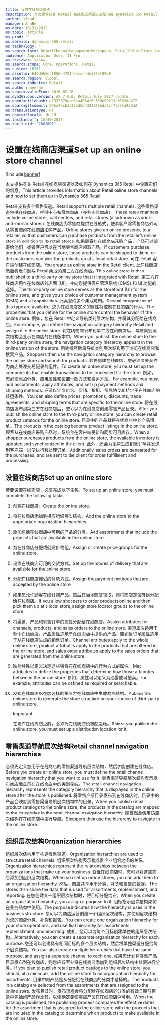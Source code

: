 ```yaml
---
title: 设置在线商店渠道
description: 本文提供有关 Retail 在线商店渠道以及如何在 Dynamics 365 Retail 中设置它们的信息。
author: kfend
manager: AnnBe
ms.date: 10/31/2019
ms.topic: article
ms.prod: ''
ms.service: dynamics-365-retail
ms.technology: ''
ms.search.form: RetailChannelManagementWorkspace, RetailOnlineStoreList
audience: Application User, IT Pro
ms.reviewer: josaw
ms.search.scope: Core, Operations, Retail
ms.custom: 16161
ms.assetid: 646d560c-f856-4701-b4ca-44e357ef09b8
ms.search.region: Global
ms.search.industry: Retail
ms.author: meeram
ms.search.validFrom: 2016-02-28
ms.dyn365.ops.version: AX 7.0.0, Retail July 2017 update
ms.openlocfilehash: e7932879aac6ea4054f6c35de99f11c2662dd472
ms.sourcegitcommit: 595a4ec63a32bd5d4321126bda7cf72a75a930a2
ms.translationtype: HT
ms.contentlocale: zh-CN
ms.lasthandoff: 10/30/2019
ms.locfileid: "2688801"
---
```

# <a name="set-up-an-online-store-channel"></a><span data-ttu-id="f0825-103">设置在线商店渠道</span><span class="sxs-lookup"><span data-stu-id="f0825-103">Set up an online store channel</span></span>

[!include [banner](includes/banner.md)]

<span data-ttu-id="f0825-104">本文提供有关 Retail 在线商店渠道以及如何在 Dynamics 365 Retail 中设置它们的信息。</span><span class="sxs-lookup"><span data-stu-id="f0825-104">This article provides information about Retail online store channels and how to set them up in Dynamics 365 Retail.</span></span>

<span data-ttu-id="f0825-105">Retail 支持多个零售渠道。</span><span class="sxs-lookup"><span data-stu-id="f0825-105">Retail supports multiple retail channels.</span></span> <span data-ttu-id="f0825-106">这些零售渠道包括在线商店、呼叫中心和零售商店（亦称实体商店）。</span><span class="sxs-lookup"><span data-stu-id="f0825-106">These retail channels include online stores, call centers, and retail stores (also known as brick-and-mortar stores).</span></span> <span data-ttu-id="f0825-107">在线商店为零售商提供在线形式，使其客户除零售商店外可从零售商的在线商店采购产品。</span><span class="sxs-lookup"><span data-stu-id="f0825-107">Online stores give an online presence to a retailer, so that customers can purchase products from the retailer's online store in addition to its retail stores.</span></span> <span data-ttu-id="f0825-108">如果顾客在在线商店采购产品，产品可以邮寄给他们，或者客户可以在当地零售商店领取产品。</span><span class="sxs-lookup"><span data-stu-id="f0825-108">If customers purchase products from the online store, those products can be shipped to them, or the customers can pick the products up at a local retail store.</span></span> <span data-ttu-id="f0825-109">可在 Retail 客户端创建在线商店。</span><span class="sxs-lookup"><span data-stu-id="f0825-109">You create an online store in the Retail client.</span></span> <span data-ttu-id="f0825-110">此在线商店然后将发布到与 Retail 集成的第三方在线商店。</span><span class="sxs-lookup"><span data-stu-id="f0825-110">This online store is then published to a third-party online store that is integrated with Retail.</span></span> <span data-ttu-id="f0825-111">第三方在线商店用作在线商店的店面 (UI)，并向您提供客户管理系统 (CMS) 和 UI 功能的选择。</span><span class="sxs-lookup"><span data-stu-id="f0825-111">The third-party online store serves as the storefront (UI) for the online store, and gives you a choice of customer management system (CMS) and UI capabilities.</span></span> <span data-ttu-id="f0825-112">此类型的多个集成可用。</span><span class="sxs-lookup"><span data-stu-id="f0825-112">Several integrations of this type are available.</span></span> <span data-ttu-id="f0825-113">您为在线商店定义的属性将控制在线商店的行为。</span><span class="sxs-lookup"><span data-stu-id="f0825-113">The properties that you define for the online store control the behavior of the online store.</span></span> <span data-ttu-id="f0825-114">例如，您在 Retail 中定义导航类别层次结构，并将其分配给在线商店。</span><span class="sxs-lookup"><span data-stu-id="f0825-114">For example, you define the navigation category hierarchy Retail and assign it to the online store.</span></span> <span data-ttu-id="f0825-115">将在线商店发布到第三方在线商店后，导航类别层次结构会显示在商店的在线版本中。</span><span class="sxs-lookup"><span data-stu-id="f0825-115">When you publish the online store to the third-party online store, the navigation category hierarchy appears in the online version of the store.</span></span> <span data-ttu-id="f0825-116">购物者然后将导航类别层次结构用于浏览在线商店和搜索产品。</span><span class="sxs-lookup"><span data-stu-id="f0825-116">Shoppers then use the navigation category hierarchy to browse the online store and search for products.</span></span> <span data-ttu-id="f0825-117">若要创建在线商店，您必须设置允许为商店处理交易记录的组件。</span><span class="sxs-lookup"><span data-stu-id="f0825-117">To create an online store, you must set up the components that enable transactions to be processed for the store.</span></span> <span data-ttu-id="f0825-118">例如，您必须添加分类、应用属性和设置付款方式和装运方法。</span><span class="sxs-lookup"><span data-stu-id="f0825-118">For example, you must add assortments, apply attributes, and set up payment methods and shipping methods.</span></span> <span data-ttu-id="f0825-119">还可以定义价格、促销、折扣、贸易协议和特定于在线商店的装运条件。</span><span class="sxs-lookup"><span data-stu-id="f0825-119">You can also define prices, promotions, discounts, trade agreements, and shipping terms that are specific to the online store.</span></span> <span data-ttu-id="f0825-120">将在线商店发布到第三方在线商店后，您可以为在线商店创建零售产品目录。</span><span class="sxs-lookup"><span data-stu-id="f0825-120">After you publish the online store to the third-party online store, you can create retail product catalogs for the online store.</span></span> <span data-ttu-id="f0825-121">目录中的产品就是在线商店中的产品清单。</span><span class="sxs-lookup"><span data-stu-id="f0825-121">The products in the catalog become product listings in the online store.</span></span> <span data-ttu-id="f0825-122">顾客从在线商店采购产品时，系统会在客户端更新和同步可用库存。</span><span class="sxs-lookup"><span data-stu-id="f0825-122">When a shopper purchases products from the online store, the available inventory is updated and synchronized in the client.</span></span> <span data-ttu-id="f0825-123">此外，还会为采购生成销售订单并发送到客户端，以便执行和处理订单。</span><span class="sxs-lookup"><span data-stu-id="f0825-123">Additionally, sales orders are generated for the purchases, and are sent to the client for order fulfillment and processing.</span></span>

## <a name="set-up-an-online-store"></a><span data-ttu-id="f0825-124">设置在线商店</span><span class="sxs-lookup"><span data-stu-id="f0825-124">Set up an online store</span></span>

<span data-ttu-id="f0825-125">若要设置在线商店，必须完成以下任务。</span><span class="sxs-lookup"><span data-stu-id="f0825-125">To set up an online store, you must complete the following tasks.</span></span>

1. <span data-ttu-id="f0825-126">创建在线商店。</span><span class="sxs-lookup"><span data-stu-id="f0825-126">Create the online store.</span></span>
2. <span data-ttu-id="f0825-127">将在线商店添加到相应组织层次结构。</span><span class="sxs-lookup"><span data-stu-id="f0825-127">Add the online store to the appropriate organization hierarchies.</span></span>
3. <span data-ttu-id="f0825-128">添加包括在线商店中可用的产品的分类。</span><span class="sxs-lookup"><span data-stu-id="f0825-128">Add assortments that include the products that are available in the online store.</span></span>
4. <span data-ttu-id="f0825-129">为在线商店分配或创建价格组。</span><span class="sxs-lookup"><span data-stu-id="f0825-129">Assign or create price groups for the online store.</span></span>
5. <span data-ttu-id="f0825-130">设置在线商店可用的交货方式。</span><span class="sxs-lookup"><span data-stu-id="f0825-130">Set up the modes of delivery that are available for the online store.</span></span>
6. <span data-ttu-id="f0825-131">分配在线商店接受的付款方式。</span><span class="sxs-lookup"><span data-stu-id="f0825-131">Assign the payment methods that are accepted by the online store.</span></span>
7. <span data-ttu-id="f0825-132">如果您允许顾客在线订购产品，然后在当地商店领取，则将商店定位符组分配给在线商店。</span><span class="sxs-lookup"><span data-stu-id="f0825-132">If you allow shoppers to order products online and then pick them up at a local store, assign store locator groups to the online store.</span></span>
8. <span data-ttu-id="f0825-133">将渠道、产品和销售订单的属性分配给在线商店。</span><span class="sxs-lookup"><span data-stu-id="f0825-133">Assign attributes for channels, products, and sales orders to the online store.</span></span> <span data-ttu-id="f0825-134">渠道属性适用于整个在线商店，产品属性适用于在线商店中提供的产品，而销售订单属性适用于从在线商店生成的销售订单。</span><span class="sxs-lookup"><span data-stu-id="f0825-134">Channel attributes apply to the whole online store, product attributes apply to the products that are offered in the online store, and sales order attributes apply to the sales orders that are generated from the online store.</span></span>
9. <span data-ttu-id="f0825-135">映射特性以定义决定这些特性在在线商店中的行为方式的属性。</span><span class="sxs-lookup"><span data-stu-id="f0825-135">Map attributes to define the properties that determine how those attributes behave in the online store.</span></span> <span data-ttu-id="f0825-136">例如，属性可以定义为必需或可搜索。</span><span class="sxs-lookup"><span data-stu-id="f0825-136">For example, attributes can be defined as required or searchable.</span></span>
10. <span data-ttu-id="f0825-137">发布在线商店以在您选择的第三方在线商店中生成商店结构。</span><span class="sxs-lookup"><span data-stu-id="f0825-137">Publish the online store to generate the store structure on your choice of third-party online store.</span></span>

    > [!IMPORTANT]
    > <span data-ttu-id="f0825-138">在发布在线商店之前，必须为在线商店设置配送地。</span><span class="sxs-lookup"><span data-stu-id="f0825-138">Before you publish the online store, you must set up a distribution location for it.</span></span>

## <a name="retail-channel-navigation-hierarchies"></a><span data-ttu-id="f0825-139">零售渠道导航层次结构</span><span class="sxs-lookup"><span data-stu-id="f0825-139">Retail channel navigation hierarchies</span></span>

<span data-ttu-id="f0825-140">必须先定义您用于在线商店的零售渠道导航层次结构，然后才能创建在线商店。</span><span class="sxs-lookup"><span data-stu-id="f0825-140">Before you create an online store, you must define the retail channel navigation hierarchy that you want to use for it.</span></span> <span data-ttu-id="f0825-141">零售渠道导航层次结构表示发布商店后显示在在线商店中的类别导航。</span><span class="sxs-lookup"><span data-stu-id="f0825-141">The retail channel navigation hierarchy represents the category hierarchy that is displayed in the online store after the store is published.</span></span> <span data-ttu-id="f0825-142">将零售产品目录发布到在线商店时，目录中的产品会映射到零售渠道导航层次结构中的目录。</span><span class="sxs-lookup"><span data-stu-id="f0825-142">When you publish retail product catalogs to the online store, the products in the catalog are mapped to the categories in the retail channel navigation hierarchy.</span></span> <span data-ttu-id="f0825-143">顾客然后使用该层次结构在在线商店中进行导航。</span><span class="sxs-lookup"><span data-stu-id="f0825-143">Shoppers then use the hierarchy to navigate in the online store.</span></span>

## <a name="organization-hierarchies"></a><span data-ttu-id="f0825-144">组织层次结构</span><span class="sxs-lookup"><span data-stu-id="f0825-144">Organization hierarchies</span></span>

<span data-ttu-id="f0825-145">组织层次结构用于构造零售渠道。</span><span class="sxs-lookup"><span data-stu-id="f0825-145">Organization hierarchies are used to structure retail channels.</span></span> <span data-ttu-id="f0825-146">组织层次结构表示构成贵企业组织之间的关系。</span><span class="sxs-lookup"><span data-stu-id="f0825-146">Organization hierarchies represent the relationships between the organizations that make up your business.</span></span> <span data-ttu-id="f0825-147">设置在线商店时，您可以将这些商店添加到组织层次结构。</span><span class="sxs-lookup"><span data-stu-id="f0825-147">When you set up online stores, you can add them to an organization hierarchy.</span></span> <span data-ttu-id="f0825-148">然后，商店共享用于分类、补货和报告的数据。</span><span class="sxs-lookup"><span data-stu-id="f0825-148">The stores then share the data that is used for assortments, replenishment, and reporting.</span></span> <span data-ttu-id="f0825-149">在您创建某一组织层次结构时，将目标分配给它。</span><span class="sxs-lookup"><span data-stu-id="f0825-149">When you create an organization hierarchy, you assign a purpose to it.</span></span> <span data-ttu-id="f0825-150">目标指示层次结构如何在业务结构中使用。</span><span class="sxs-lookup"><span data-stu-id="f0825-150">The purpose indicates how the hierarchy is used in the business structure.</span></span> <span data-ttu-id="f0825-151">您可以为商店运营创建一个组织层次结构，并使用层次结构为您的商店分类、补货和报告。</span><span class="sxs-lookup"><span data-stu-id="f0825-151">You can create one organization hierarchy for your store operations, and use that hierarchy for assortments, replenishment, and reporting.</span></span> <span data-ttu-id="f0825-152">或者，您可以为每个目标创建单独的组织层次结构。</span><span class="sxs-lookup"><span data-stu-id="f0825-152">Alternatively, you can create a separate organization hierarchy for each purpose.</span></span> <span data-ttu-id="f0825-153">您还可以创建具有相同目标的多个层次结构，然后将单独渠道分配给每个层次结构。</span><span class="sxs-lookup"><span data-stu-id="f0825-153">You can also create multiple hierarchies that have the same purpose, and assign a separate channel to each one.</span></span> <span data-ttu-id="f0825-154">如果您计划将零售产品目录发布到在线商店，则您应该至少将在线商店添加到组织层次结构中以便进行分类。</span><span class="sxs-lookup"><span data-stu-id="f0825-154">If you plan to publish retail product catalogs to the online store, you should, at a minimum, add the online store to an organization hierarchy for assortments.</span></span> <span data-ttu-id="f0825-155">目录中的产品是从分配给在线商店的分类中选择的。</span><span class="sxs-lookup"><span data-stu-id="f0825-155">The products in a catalog are selected from the assortments that are assigned to the online store.</span></span> <span data-ttu-id="f0825-156">发布目录时，发布流程会将分配给在线商店的分类的有效日期与目录中包括的产品作比较，以便确定要使哪些产品在在线商店中可用。</span><span class="sxs-lookup"><span data-stu-id="f0825-156">When the catalog is published, the publishing process compares the effective dates for the assortment that is assigned to the online store with the products that are included in the catalog to determine which products to make available in the online store.</span></span>
